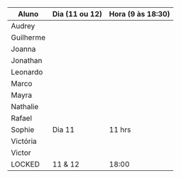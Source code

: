 | Aluno     | Dia (11 ou 12) | Hora (9 às 18:30) |
| --------- | -------------- | -------------- |
| Audrey    |         |           |
| Guilherme |         |           |
| Joanna    |         |           |
| Jonathan  |         |           |
| Leonardo  |         |           |
| Marco     |         |           |
| Mayra     |         |           |
| Nathalie  |         |           |
| Rafael    |         |           |
| Sophie    |  Dia 11 |   11 hrs  |
| Victória  |         |           |
| Victor    |         |           |
| LOCKED    | 11 & 12 | 18:00     |
